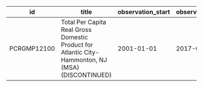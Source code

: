 | id          | title                                                                                             | observation_start   | observation_end   |
|-------------|---------------------------------------------------------------------------------------------------|---------------------|-------------------|
| PCRGMP12100 | Total Per Capita Real Gross Domestic Product for Atlantic City-Hammonton, NJ (MSA) (DISCONTINUED) | 2001-01-01          | 2017-01-01        |